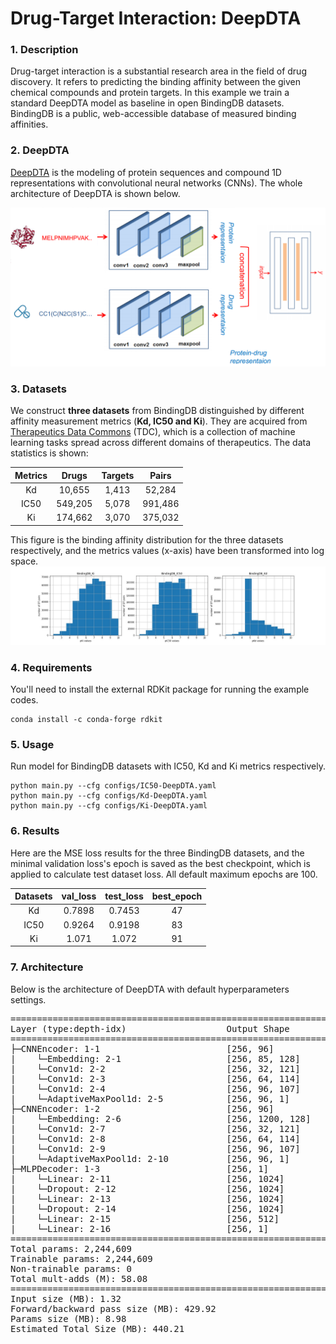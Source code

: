 # Drug-Target Interaction: DeepDTA

### 1. Description
Drug-target interaction is a substantial research area in the field of drug discovery. It refers to predicting the binding
affinity between the given chemical compounds and protein targets. In this example we train a standard DeepDTA model as
baseline in open BindingDB datasets. BindingDB is a public, web-accessible database of measured binding affinities.

### 2. DeepDTA
[DeepDTA](https://academic.oup.com/bioinformatics/article/34/17/i821/5093245) is the modeling of protein sequences and compound 1D
representations with convolutional neural networks (CNNs). The whole architecture of DeepDTA is shown below.

![DeepDTA](figures/deepdta.png)

### 3. Datasets
We construct **three datasets** from BindingDB distinguished by different affinity measurement metrics
(**Kd, IC50 and Ki**). They are acquired from [Therapeutics Data Commons](https://tdcommons.ai/) (TDC), which is a collection of machine learning
tasks spread across different domains of therapeutics. The data statistics is shown:

|  Metrics   | Drugs | Targets | Pairs |
|  :----:  | :----:  |   :----:  | :----:  |
| Kd  | 10,655 | 1,413 | 52,284 |
| IC50  | 549,205 | 5,078 | 991,486 |
| Ki | 174,662 | 3,070 | 375,032 |

This figure is the binding affinity distribution for the three datasets respectively, and the metrics values (x-axis) have been transformed into
log space.
![Binding affinity distribution](figures/bindingdb.jpg)

### 4. Requirements
You'll need to install the external RDKit package for running the example codes.

```
conda install -c conda-forge rdkit
```

### 5. Usage
Run model for BindingDB datasets with IC50, Kd and Ki metrics respectively.
```
python main.py --cfg configs/IC50-DeepDTA.yaml
python main.py --cfg configs/Kd-DeepDTA.yaml
python main.py --cfg configs/Ki-DeepDTA.yaml
```

### 6. Results
Here are the MSE loss results for the three BindingDB datasets, and the minimal validation loss's epoch is saved as the
best checkpoint, which is applied to calculate test dataset loss. All default maximum epochs are 100.

|  Datasets   | val_loss | test_loss | best_epoch |
|  :----:  | :----:  |   :----:  | :----:  |
| Kd  | 0.7898 | 0.7453 | 47 |
| IC50  | 0.9264 | 0.9198 | 83 |
| Ki | 1.071 | 1.072 | 91 |

### 7. Architecture
Below is the architecture of DeepDTA with default hyperparameters settings.

<pre>
==========================================================================================
Layer (type:depth-idx)                   Output Shape              Param #
==========================================================================================
├─CNNEncoder: 1-1                        [256, 96]                 --
|    └─Embedding: 2-1                    [256, 85, 128]            8,320
|    └─Conv1d: 2-2                       [256, 32, 121]            21,792
|    └─Conv1d: 2-3                       [256, 64, 114]            16,448
|    └─Conv1d: 2-4                       [256, 96, 107]            49,248
|    └─AdaptiveMaxPool1d: 2-5            [256, 96, 1]              --
├─CNNEncoder: 1-2                        [256, 96]                 --
|    └─Embedding: 2-6                    [256, 1200, 128]          3,328
|    └─Conv1d: 2-7                       [256, 32, 121]            307,232
|    └─Conv1d: 2-8                       [256, 64, 114]            16,448
|    └─Conv1d: 2-9                       [256, 96, 107]            49,248
|    └─AdaptiveMaxPool1d: 2-10           [256, 96, 1]              --
├─MLPDecoder: 1-3                        [256, 1]                  --
|    └─Linear: 2-11                      [256, 1024]               197,632
|    └─Dropout: 2-12                     [256, 1024]               --
|    └─Linear: 2-13                      [256, 1024]               1,049,600
|    └─Dropout: 2-14                     [256, 1024]               --
|    └─Linear: 2-15                      [256, 512]                524,800
|    └─Linear: 2-16                      [256, 1]                  513
==========================================================================================
Total params: 2,244,609
Trainable params: 2,244,609
Non-trainable params: 0
Total mult-adds (M): 58.08
==========================================================================================
Input size (MB): 1.32
Forward/backward pass size (MB): 429.92
Params size (MB): 8.98
Estimated Total Size (MB): 440.21
